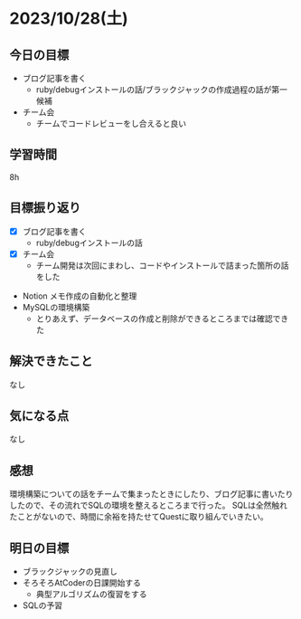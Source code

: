 # 2023/10/28(土)

## 今日の目標
- ブログ記事を書く
  - ruby/debugインストールの話/ブラックジャックの作成過程の話が第一候補
- チーム会
  - チームでコードレビューをし合えると良い

## 学習時間
8h

## 目標振り返り
* [x] ブログ記事を書く
  * ruby/debugインストールの話
* [x] チーム会
  * チーム開発は次回にまわし、コードやインストールで詰まった箇所の話をした
- Notion メモ作成の自動化と整理
- MySQLの環境構築
  - とりあえず、データベースの作成と削除ができるところまでは確認できた

## 解決できたこと
なし

## 気になる点
なし

## 感想
環境構築についての話をチームで集まったときにしたり、ブログ記事に書いたりしたので、その流れでSQLの環境を整えるところまで行った。
SQLは全然触れたことがないので、時間に余裕を持たせてQuestに取り組んでいきたい。

## 明日の目標
- ブラックジャックの見直し
- そろそろAtCoderの日課開始する
  - 典型アルゴリズムの復習をする
- SQLの予習
